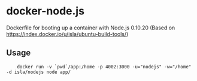 docker-node.js
==============

Dockerfile for booting up a container with Node.js 0.10.20 (Based on https://index.docker.io/u/isla/ubuntu-build-tools/)

## Usage 
```
	docker run -v `pwd`/app:/home -p 4002:3000 -u="nodejs" -w="/home" -d isla/nodejs node app/
```
